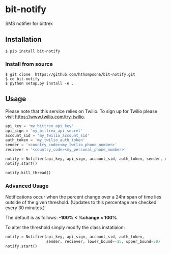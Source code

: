 # bit-notify
SMS notifier for bittrex

## Installation
```
$ pip install bit-notify
```

### Install from source
```
$ git clone  https://github.com/hthompson6/bit-notify.git
$ cd bit-notify
$ python setup.py install -e .
```

## Usage
Please note that this service relies on Twilio. To sign up for Twilio please
visit https://www.twilio.com/try-twilio.

```python
api_key = 'my_bittrex_api_key'
api_sign = 'my_bittrex_api_secret'
account_sid = 'my_twilio_account_sid'
auth_token = 'my_twilio_auth_token'
sender = '<country_code><my_twilio_phone_number>'
reciever = '<country_code><my_personal_phone_number>'

notify = Notifier(api_key, api_sign, account_sid, auth_token, sender, reciever)
notify.start()

notify.kill_thread()
```

### Advanced Usage
Notifications occur when the percent change over a 24hr span of time
lies outside of the given threshold. (Updates to this percentage are
checked every 30 minutes.)

The default is as follows: **-100% < %change < 100%**

To alter the threshold simply modify the class instatiaion:
```python
notify = Notifier(api_key, api_sign, account_sid, auth_token,
                  sender, reciever, lower_bound=-15, upper_bound=50)
notify.start()
```
